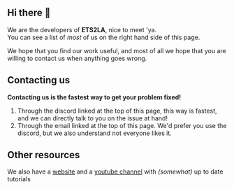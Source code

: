 ## Hi there 👋

We are the developers of **ETS2LA**, nice to meet 'ya.  
You can see a list of _most_ of us on the right hand side of this page.  

We hope that you find our work useful, and most of all we hope that you are willing to contact us when anything goes wrong.  

## Contacting us

**Contacting us is the fastest way to get your problem fixed!**  
1. Through the discord linked at the top of this page, this way is fastest, and we can directly talk to you on the issue at hand!
2. Through the email linked at the top of this page. We'd prefer you use the discord, but we also understand not everyone likes it.

## Other resources

We also have a [website](https://ets2la.com/) and a [youtube channel](https://www.youtube.com/@Tumppi066/videos) with *(somewhat)* up to date tutorials

<!--

**Here are some ideas to get you started:**

🙋‍♀️ A short introduction - what is your organization all about?
🌈 Contribution guidelines - how can the community get involved?
👩‍💻 Useful resources - where can the community find your docs? Is there anything else the community should know?
🍿 Fun facts - what does your team eat for breakfast?
🧙 Remember, you can do mighty things with the power of [Markdown](https://docs.github.com/github/writing-on-github/getting-started-with-writing-and-formatting-on-github/basic-writing-and-formatting-syntax)
-->
